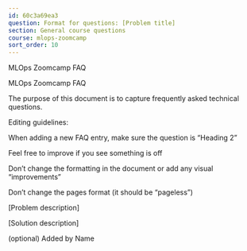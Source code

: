```yaml
---
id: 60c3a69ea3
question: Format for questions: [Problem title]
section: General course questions
course: mlops-zoomcamp
sort_order: 10
---
```


MLOps Zoomcamp FAQ

​​MLOps Zoomcamp FAQ

The purpose of this document is to capture frequently asked technical questions.

Editing guidelines:

When adding a new FAQ entry, make sure the question is “Heading 2”

Feel free to improve if you see something is off

Don’t change the formatting in the document or add any visual “improvements”

Don’t change the pages format (it should be “pageless”)

[Problem description]

[Solution description]

(optional) Added by Name

